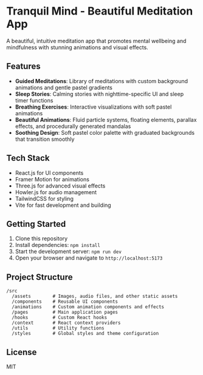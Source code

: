 # Tranquil Mind - Beautiful Meditation App

A beautiful, intuitive meditation app that promotes mental wellbeing and mindfulness with stunning animations and visual effects.

## Features

- **Guided Meditations**: Library of meditations with custom background animations and gentle pastel gradients
- **Sleep Stories**: Calming stories with nighttime-specific UI and sleep timer functions
- **Breathing Exercises**: Interactive visualizations with soft pastel animations
- **Beautiful Animations**: Fluid particle systems, floating elements, parallax effects, and procedurally generated mandalas
- **Soothing Design**: Soft pastel color palette with graduated backgrounds that transition smoothly

## Tech Stack

- React.js for UI components
- Framer Motion for animations
- Three.js for advanced visual effects
- Howler.js for audio management
- TailwindCSS for styling
- Vite for fast development and building

## Getting Started

1. Clone this repository
2. Install dependencies: `npm install`
3. Start the development server: `npm run dev`
4. Open your browser and navigate to `http://localhost:5173`

## Project Structure

```
/src
  /assets        # Images, audio files, and other static assets
  /components    # Reusable UI components
  /animations    # Custom animation components and effects
  /pages         # Main application pages
  /hooks         # Custom React hooks
  /context       # React context providers
  /utils         # Utility functions
  /styles        # Global styles and theme configuration
```

## License

MIT
